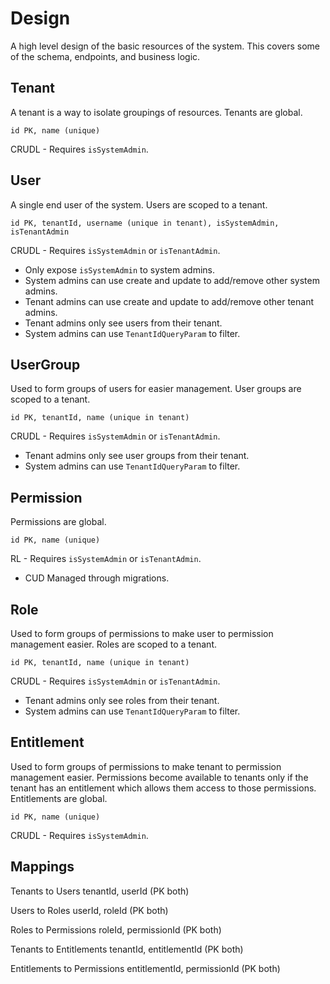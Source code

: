 # Design

A high level design of the basic resources of the system.
This covers some of the schema, endpoints, and business logic.

## Tenant

A tenant is a way to isolate groupings of resources.
Tenants are global.

    id PK, name (unique)

CRUDL - Requires `isSystemAdmin`.

## User

A single end user of the system.
Users are scoped to a tenant.

    id PK, tenantId, username (unique in tenant), isSystemAdmin, isTenantAdmin

CRUDL - Requires `isSystemAdmin` or `isTenantAdmin`.

- Only expose `isSystemAdmin` to system admins.
- System admins can use create and update to add/remove other system admins.
- Tenant admins can use create and update to add/remove other tenant admins.
- Tenant admins only see users from their tenant.
- System admins can use `TenantIdQueryParam` to filter.

## UserGroup

Used to form groups of users for easier management.
User groups are scoped to a tenant.

    id PK, tenantId, name (unique in tenant)

CRUDL - Requires `isSystemAdmin` or `isTenantAdmin`.

- Tenant admins only see user groups from their tenant.
- System admins can use `TenantIdQueryParam` to filter.

## Permission

Permissions are global.

    id PK, name (unique)

RL - Requires `isSystemAdmin` or `isTenantAdmin`.

- CUD Managed through migrations.

## Role

Used to form groups of permissions to make user to permission management easier.
Roles are scoped to a tenant.

    id PK, tenantId, name (unique in tenant)

CRUDL - Requires `isSystemAdmin` or `isTenantAdmin`.

- Tenant admins only see roles from their tenant.
- System admins can use `TenantIdQueryParam` to filter.

## Entitlement

Used to form groups of permissions to make tenant to permission management easier.
Permissions become available to tenants only if the tenant has an entitlement which allows them access to those permissions.
Entitlements are global.

    id PK, name (unique)

CRUDL - Requires `isSystemAdmin`.

## Mappings

Tenants to Users
    tenantId, userId (PK both)

Users to Roles
	userId, roleId (PK both)

Roles to Permissions
	roleId, permissionId (PK both)

Tenants to Entitlements
    tenantId, entitlementId (PK both)

Entitlements to Permissions
    entitlementId, permissionId (PK both)
